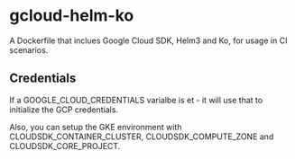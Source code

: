 # gcloud-helm-ko
A Dockerfile that inclues Google Cloud SDK, Helm3 and Ko, for usage in CI scenarios.

## Credentials
If a GOOGLE_CLOUD_CREDENTIALS varialbe is et - it will use that to initialize the GCP credentials.

Also, you can setup the GKE environment with CLOUDSDK_CONTAINER_CLUSTER, CLOUDSDK_COMPUTE_ZONE and CLOUDSDK_CORE_PROJECT.